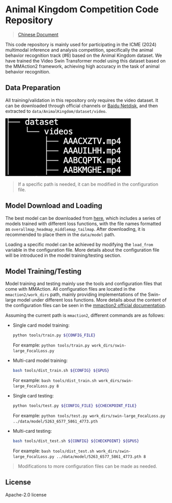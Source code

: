 # Animal Kingdom Competition Code Repository

> [Chinese Document](https://github.com/ChengAoShen/Animal_Kingdom/blob/main/README_zh-CN.md)

This code repository is mainly used for participating in the ICME (2024) multimodal inference and analysis competition, specifically the animal behavior recognition track (#6) based on the Animal Kingdom dataset. We have trained the Video Swin Transformer model using this dataset based on the MMAction2 framework, achieving high accuracy in the task of animal behavior recognition.

## Data Preparation

All training/validation in this repository only requires the video dataset. It can be downloaded through official channels or [Baidu Netdisk](https://pan.baidu.com/s/1mQQJwVIRWrnyeqjdwqJXoQ?pwd=f1D5), and then extracted to `data/AnimalKingdom/dataset/video`.

![image-20240323223609938](https://raw.githubusercontent.com/ChengAoShen/Image-Hosting/main/images/image-20240323223609938.png)

> If a specific path is needed, it can be modified in the configuration file.

## Model Download and Loading

The best model can be downloaded from [here](), which includes a series of models trained with different loss functions, with the file names formatted as `overallmap_headmap_middlemap_tailmap`. After downloading, it is recommended to place them in the `data/model` path.

Loading a specific model can be achieved by modifying the `load_from` variable in the configuration file. More details about the configuration file will be introduced in the model training/testing section.

## Model Training/Testing

Model training and testing mainly use the tools and configuration files that come with MMAction. All configuration files are located in the `mmaction2/work_dirs` path, mainly providing implementations of the Swin-large model under different loss functions. More details about the content of the configuration files can be seen in the [mmaction2 official documentation](https://mmaction2.readthedocs.io/en/latest/user_guides/train_test.html).

Assuming the current path is `mmaction2`, different commands are as follows:

* Single card model training:

  ```bash
  python tools/train.py ${CONFIG_FILE}
  ```

  For example: `python tools/train.py work_dirs/swin-large_FocalLoss.py`

* Multi-card model training:

  ```bash
  bash tools/dist_train.sh ${CONFIG} ${GPUS}
  ```

  For example: `bash tools/dist_train.sh work_dirs/swin-large_FocalLoss.py 8`

* Single card testing:

  ```bash
  python tools/test.py ${CONFIG_FILE} ${CHECKPOINT_FILE}
  ```

  For example: `python tools/test.py work_dirs/swin-large_FocalLoss.py ../data/model/5263_6577_5861_4773.pth`

* Multi-card testing:

  ```bash
  bash tools/dist_test.sh ${CONFIG} ${CHECKPOINT} ${GPUS}
  ```

  For example: `bash tools/dist_test.sh work_dirs/swin-large_FocalLoss.py ../data/model/5263_6577_5861_4773.pth 8`

> Modifications to more configuration files can be made as needed.

## License

Apache-2.0 license